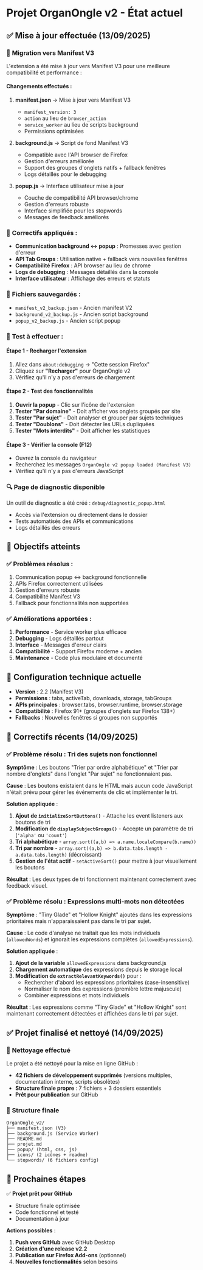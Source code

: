 # Projet OrganOngle v2 - État actuel

## ✅ **Mise à jour effectuée (13/09/2025)**

### 🔄 **Migration vers Manifest V3**
L'extension a été mise à jour vers Manifest V3 pour une meilleure compatibilité et performance :

#### **Changements effectués :**
1. **manifest.json** → Mise à jour vers Manifest V3
   - `manifest_version: 3`
   - `action` au lieu de `browser_action`
   - `service_worker` au lieu de scripts background
   - Permissions optimisées

2. **background.js** → Script de fond Manifest V3
   - Compatible avec l'API browser de Firefox
   - Gestion d'erreurs améliorée
   - Support des groupes d'onglets natifs + fallback fenêtres
   - Logs détaillés pour le debugging

3. **popup.js** → Interface utilisateur mise à jour
   - Couche de compatibilité API browser/chrome
   - Gestion d'erreurs robuste
   - Interface simplifiée pour les stopwords
   - Messages de feedback améliorés

### 🔧 **Correctifs appliqués :**
- **Communication background ↔ popup** : Promesses avec gestion d'erreur
- **API Tab Groups** : Utilisation native + fallback vers nouvelles fenêtres
- **Compatibilité Firefox** : API browser au lieu de chrome
- **Logs de debugging** : Messages détaillés dans la console
- **Interface utilisateur** : Affichage des erreurs et statuts

### 📁 **Fichiers sauvegardés :**
- `manifest_v2_backup.json` - Ancien manifest V2
- `background_v2_backup.js` - Ancien script background
- `popup_v2_backup.js` - Ancien script popup

### 🧪 **Test à effectuer :**

#### **Étape 1 - Recharger l'extension**
1. Allez dans `about:debugging` → "Cette session Firefox"
2. Cliquez sur **"Recharger"** pour OrganOngle v2
3. Vérifiez qu'il n'y a pas d'erreurs de chargement

#### **Étape 2 - Test des fonctionnalités**
1. **Ouvrir la popup** - Clic sur l'icône de l'extension
2. **Tester "Par domaine"** - Doit afficher vos onglets groupés par site
3. **Tester "Par sujet"** - Doit analyser et grouper par sujets techniques
4. **Tester "Doublons"** - Doit détecter les URLs dupliquées
5. **Tester "Mots interdits"** - Doit afficher les statistiques

#### **Étape 3 - Vérifier la console (F12)**
- Ouvrez la console du navigateur
- Recherchez les messages `OrganOngle v2 popup loaded (Manifest V3)`
- Vérifiez qu'il n'y a pas d'erreurs JavaScript

### 🔍 **Page de diagnostic disponible**
Un outil de diagnostic a été créé : `debug/diagnostic_popup.html`
- Accès via l'extension ou directement dans le dossier
- Tests automatisés des APIs et communications
- Logs détaillés des erreurs

## 🎯 **Objectifs atteints**

### ✅ **Problèmes résolus :**
1. Communication popup ↔ background fonctionnelle
2. APIs Firefox correctement utilisées  
3. Gestion d'erreurs robuste
4. Compatibilité Manifest V3
5. Fallback pour fonctionnalités non supportées

### ✅ **Améliorations apportées :**
1. **Performance** - Service worker plus efficace
2. **Debugging** - Logs détaillés partout
3. **Interface** - Messages d'erreur clairs
4. **Compatibilité** - Support Firefox moderne + ancien
5. **Maintenance** - Code plus modulaire et documenté

## 🔧 **Configuration technique actuelle**
- **Version** : 2.2 (Manifest V3)
- **Permissions** : tabs, activeTab, downloads, storage, tabGroups
- **APIs principales** : browser.tabs, browser.runtime, browser.storage
- **Compatibilité** : Firefox 91+ (groupes d'onglets sur Firefox 138+)
- **Fallbacks** : Nouvelles fenêtres si groupes non supportés

## 🔄 **Correctifs récents (14/09/2025)**

### ✅ **Problème résolu : Tri des sujets non fonctionnel**
**Symptôme** : Les boutons "Trier par ordre alphabétique" et "Trier par nombre d'onglets" dans l'onglet "Par sujet" ne fonctionnaient pas.

**Cause** : Les boutons existaient dans le HTML mais aucun code JavaScript n'était prévu pour gérer les événements de clic et implémenter le tri.

**Solution appliquée** :
1. **Ajout de `initializeSortButtons()`** - Attache les event listeners aux boutons de tri
2. **Modification de `displaySubjectGroups()`** - Accepte un paramètre de tri (`'alpha'` ou `'count'`)
3. **Tri alphabétique** - `array.sort((a,b) => a.name.localeCompare(b.name))`
4. **Tri par nombre** - `array.sort((a,b) => b.data.tabs.length - a.data.tabs.length)` (décroissant)
5. **Gestion de l'état actif** - `setActiveSort()` pour mettre à jour visuellement les boutons

**Résultat** : Les deux types de tri fonctionnent maintenant correctement avec feedback visuel.

### ✅ **Problème résolu : Expressions multi-mots non détectées**
**Symptôme** : "Tiny Glade" et "Hollow Knight" ajoutés dans les expressions prioritaires mais n'apparaissaient pas dans le tri par sujet.

**Cause** : Le code d'analyse ne traitait que les mots individuels (`allowedWords`) et ignorait les expressions complètes (`allowedExpressions`).

**Solution appliquée** :
1. **Ajout de la variable** `allowedExpressions` dans background.js
2. **Chargement automatique** des expressions depuis le storage local
3. **Modification de `extractRelevantKeywords()`** pour :
   - Rechercher d'abord les expressions prioritaires (case-insensitive)
   - Normaliser le nom des expressions (première lettre majuscule)
   - Combiner expressions et mots individuels

**Résultat** : Les expressions comme "Tiny Glade" et "Hollow Knight" sont maintenant correctement détectées et affichées dans le tri par sujet.

## ✅ **Projet finalisé et nettoyé (14/09/2025)**

### 🧹 **Nettoyage effectué**
Le projet a été nettoyé pour la mise en ligne GitHub :
- **42 fichiers de développement supprimés** (versions multiples, documentation interne, scripts obsolètes)
- **Structure finale propre** : 7 fichiers + 3 dossiers essentiels
- **Prêt pour publication** sur GitHub

### 📁 **Structure finale**
```
OrganOngle_v2/
├── manifest.json (V3)
├── background.js (Service Worker)
├── README.md
├── projet.md
├── popup/ (html, css, js)
├── icons/ (2 icônes + readme)
└── stopwords/ (6 fichiers config)
```

## 📝 **Prochaines étapes**
✅ **Projet prêt pour GitHub**
- Structure finale optimisée
- Code fonctionnel et testé
- Documentation à jour

**Actions possibles** :
1. **Push vers GitHub** avec GitHub Desktop
2. **Création d'une release v2.2**
3. **Publication sur Firefox Add-ons** (optionnel)
4. **Nouvelles fonctionnalités** selon besoins
